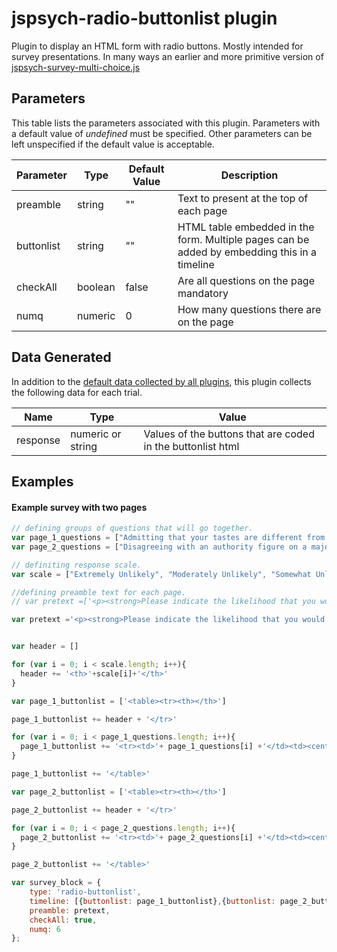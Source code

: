 # jspsych-radio-buttonlist plugin

Plugin to display an HTML form with radio buttons. Mostly intended for survey presentations. In many ways an earlier and more primitive version of [jspsych-survey-multi-choice.js](http://docs.jspsych.org/plugins/jspsych-multi-stim-multi-response/)

## Parameters

This table lists the parameters associated with this plugin. Parameters with a default value of *undefined* must be specified. Other parameters can be left unspecified if the default value is acceptable.

Parameter | Type | Default Value | Description
----------|------|---------------|------------
preamble | string | "" | Text to present at the top of each page
buttonlist | string | "" | HTML table embedded in the form. Multiple pages can be added by embedding this in a timeline
checkAll | boolean | false | Are all questions on the page mandatory
numq | numeric | 0 | How many questions there are on the page

## Data Generated

In addition to the [default data collected by all plugins](http://docs.jspsych.org/plugins/overview/#datacollectedbyplugins), this plugin collects the following data for each trial.


Name | Type | Value
-----|------|------
response | numeric or string | Values of the buttons that are coded in the buttonlist html


## Examples

#### Example survey with two pages

```javascript
// defining groups of questions that will go together.
var page_1_questions = ["Admitting that your tastes are different from those of a friend.", "Going camping in the wilderness.", "Betting a day's income at the horse races.", "Investing 10% of your annual income in a moderate growth diversified fund.", "Drinking heavily at a social function.", "Taking some questionable deductions on your income tax return."];
var page_2_questions = ["Disagreeing with an authority figure on a major issue.", "Betting a day's income at a high-stake poker game.", "Having an affair with a married man/woman.", "Passing off somebody else’s work as your own.", "Going down a ski run that is beyond your ability.", "Investing 5% of your annual income in a very speculative stock."];

// definiting response scale.
var scale = ["Extremely Unlikely", "Moderately Unlikely", "Somewhat Unlikely", "Not Sure", "Somewhat Likely", "Moderately Likely", "Extremely Likely"];

//defining preamble text for each page.
// var pretext =['<p><strong>Please indicate the likelihood that you would engage in the described activity or behavior if you were to find yourself in that situation.</strong></p>']

var pretext ='<p><strong>Please indicate the likelihood that you would engage in the described activity or behavior if you were to find yourself in that situation.</strong></p>'


var header = []

for (var i = 0; i < scale.length; i++){
  header += '<th>'+scale[i]+'</th>'
}

var page_1_buttonlist = ['<table><tr><th></th>']

page_1_buttonlist += header + '</tr>'

for (var i = 0; i < page_1_questions.length; i++){
  page_1_buttonlist += '<tr><td>'+ page_1_questions[i] +'</td><td><center><input type="radio" name="response_' + i + '" value = "1"></center></td><td><center><input type="radio" name="response_' + i + '" value = "2"></center></td><td><center><input type="radio" name="response_' + i + '" value = "3"></center></td><td><center><input type="radio" name="response_' + i + '" value = "4"></center></td><td><center><input type="radio" name="response_' + i + '" value = "5"></center></td><td><center><input type="radio" name="response_' + i + '" value = "6"></center></td><td><center><input type="radio" name="response_' + i + '" value = "7"></center></td></tr>'
}

page_1_buttonlist += '</table>'

var page_2_buttonlist = ['<table><tr><th></th>']

page_2_buttonlist += header + '</tr>'

for (var i = 0; i < page_2_questions.length; i++){
  page_2_buttonlist += '<tr><td>'+ page_2_questions[i] +'</td><td><center><input type="radio" name="response_' + i + '" value = "1"></center></td><td><center><input type="radio" name="response_' + i + '" value = "2"></center></td><td><center><input type="radio" name="response_' + i + '" value = "3"></center></td><td><center><input type="radio" name="response_' + i + '" value = "4"></center></td><td><center><input type="radio" name="response_' + i + '" value = "5"></center></td><td><center><input type="radio" name="response_' + i + '" value = "6"></center></td><td><center><input type="radio" name="response_' + i + '" value = "7"></center></td></tr>'
}

page_2_buttonlist += '</table>'

var survey_block = {
    type: 'radio-buttonlist',
    timeline: [{buttonlist: page_1_buttonlist},{buttonlist: page_2_buttonlist}],
    preamble: pretext,
    checkAll: true,
    numq: 6
};
```